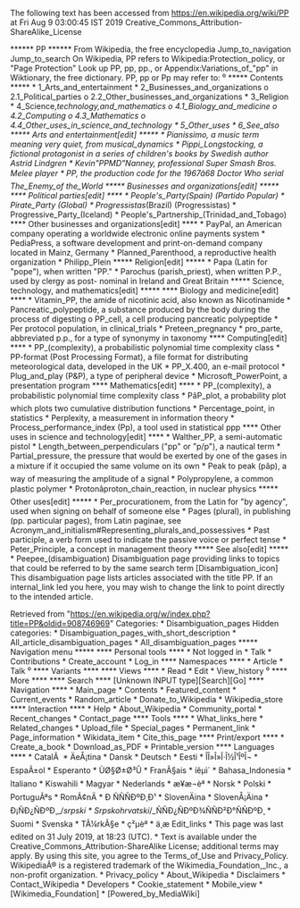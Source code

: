 The following text has been accessed from https://en.wikipedia.org/wiki/PP at Fri Aug 9 03:00:45 IST 2019
Creative_Commons_Attribution-ShareAlike_License




















****** PP ******
From Wikipedia, the free encyclopedia
Jump_to_navigation Jump_to_search
On Wikipedia, PP refers to Wikipedia:Protection_policy, or "Page Protection"
 Look up PP, pp, pp., or Appendix:Variations_of_"pp" in Wiktionary, the free
 dictionary.
PP, pp or Pp may refer to:
⁰
***** Contents *****
    * 1_Arts_and_entertainment
    * 2_Businesses_and_organizations
          o 2.1_Political_parties
          o 2.2_Other_businesses_and_organizations
    * 3_Religion
    * 4_Science,_technology,_and_mathematics
          o 4.1_Biology_and_medicine
          o 4.2_Computing
          o 4.3_Mathematics
          o 4.4_Other_uses_in_science_and_technology
    * 5_Other_uses
    * 6_See_also
***** Arts and entertainment[edit] *****
    * Pianissimo, a music term meaning very quiet, from musical_dynamics
    * Pippi_Longstocking, a fictional protagonist in a series of children's
      books by Swedish author Astrid Lindgren
    * Kevin_"PPMD"_Nanney, professional Super Smash Bros. Melee player
    * PP, the production code for the 1967â68 Doctor Who serial The_Enemy_of
      the_World
***** Businesses and organizations[edit] *****
**** Political parties[edit] ****
    * People's_Party_(Spain) (Partido Popular)
    * Pirate_Party (Global)
    * Progressistas_(Brazil) (Progressistas)
    * Progressive_Party_(Iceland)
    * People's_Partnership_(Trinidad_and_Tobago)
**** Other businesses and organizations[edit] ****
    * PayPal, an American company operating a worldwide electronic online
      payments system
    * PediaPress, a software development and print-on-demand company located in
      Mainz, Germany
    * Planned_Parenthood, a reproductive health organization
    * Philipp_Plein
***** Religion[edit] *****
    * Papa (Latin for "pope"), when written "PP."
    * Parochus (parish_priest), when written P.P., used by clergy as post-
      nominal in Ireland and Great Britain
***** Science, technology, and mathematics[edit] *****
**** Biology and medicine[edit] ****
    * Vitamin_PP, the amide of nicotinic acid, also known as Nicotinamide
    * Pancreatic_polypeptide, a substance produced by the body during the
      process of digesting
          o PP_cell, a cell producing pancreatic polypeptide
    * Per protocol population, in clinical_trials
    * Preteen_pregnancy
    * pro_parte, abbreviated p.p., for a type of synonymy in taxonomy
**** Computing[edit] ****
    * PP_(complexity), a probabilistic polynomial time complexity class
    * PP-format (Post Processing Format), a file format for distributing
      meteorological data, developed in the UK
    * PP_X.400, an e-mail protocol
    * Plug_and_play (P&P), a type of peripheral device
    * Microsoft_PowerPoint, a presentation program
**** Mathematics[edit] ****
    * PP_(complexity), a probabilistic polynomial time complexity class
    * PâP_plot, a probability plot which plots two cumulative distribution
      functions
    * Percentage_point, in statistics
    * Perplexity, a measurement in information theory
    * Process_performance_index (Pp), a tool used in statistical ppp
**** Other uses in science and technology[edit] ****
    * Walther_PP, a semi-automatic pistol
    * Length_between_perpendiculars ("pp" or "p/p"), a nautical term
    * Partial_pressure, the pressure that would be exerted by one of the gases
      in a mixture if it occupied the same volume on its own
    * Peak to peak (pâp), a way of measuring the amplitude of a signal
    * Polypropylene, a common plastic polymer
    * Protonâproton_chain_reaction, in nuclear physics
***** Other uses[edit] *****
    * Per_procurationem, from the Latin for "by agency", used when signing on
      behalf of someone else
    * Pages (plural), in publishing (pp. particular pages), from Latin paginae,
      see Acronym_and_initialism#Representing_plurals_and_possessives
    * Past participle, a verb form used to indicate the passive voice or
      perfect tense
    * Peter_Principle, a concept in management theory
***** See also[edit] *****
    * Peepee_(disambiguation)
                      Disambiguation page providing links to topics that could
                      be referred to by the same search term
[Disambiguation_icon] This disambiguation page lists articles associated with
                      the title PP.
                      If an internal_link led you here, you may wish to change
                      the link to point directly to the intended article.

Retrieved from "https://en.wikipedia.org/w/index.php?title=PP&oldid=908746969"
Categories:
    * Disambiguation_pages
Hidden categories:
    * Disambiguation_pages_with_short_description
    * All_article_disambiguation_pages
    * All_disambiguation_pages
***** Navigation menu *****
**** Personal tools ****
    * Not logged in
    * Talk
    * Contributions
    * Create_account
    * Log_in
**** Namespaces ****
    * Article
    * Talk
⁰
**** Variants ****
**** Views ****
    * Read
    * Edit
    * View_history
⁰
**** More ****
**** Search ****
[Unknown INPUT type][Search][Go]
**** Navigation ****
    * Main_page
    * Contents
    * Featured_content
    * Current_events
    * Random_article
    * Donate_to_Wikipedia
    * Wikipedia_store
**** Interaction ****
    * Help
    * About_Wikipedia
    * Community_portal
    * Recent_changes
    * Contact_page
**** Tools ****
    * What_links_here
    * Related_changes
    * Upload_file
    * Special_pages
    * Permanent_link
    * Page_information
    * Wikidata_item
    * Cite_this_page
**** Print/export ****
    * Create_a_book
    * Download_as_PDF
    * Printable_version
**** Languages ****
    * CatalÃ 
    * ÄeÅ¡tina
    * Dansk
    * Deutsch
    * Eesti
    * ÎÎ»Î»Î·Î½Î¹ÎºÎ¬
    * EspaÃ±ol
    * Esperanto
    * ÙØ§Ø±Ø³Û
    * FranÃ§ais
    * íêµ­ì´
    * Bahasa_Indonesia
    * Italiano
    * Kiswahili
    * Magyar
    * Nederlands
    * æ¥æ¬èª
    * Norsk
    * Polski
    * PortuguÃªs
    * RomÃ¢nÄ
    * Ð ÑÑÑÐºÐ¸Ð¹
    * SlovenÄina
    * SlovenÅ¡Äina
    * Ð¡ÑÐ¿ÑÐºÐ¸_/_srpski
    * Srpskohrvatski_/_ÑÑÐ¿ÑÐºÐ¾ÑÑÐ²Ð°ÑÑÐºÐ¸
    * Suomi
    * Svenska
    * TÃ¼rkÃ§e
    * ç²µèª
    * ä¸­æ
Edit_links
    * This page was last edited on 31 July 2019, at 18:23 (UTC).
    * Text is available under the Creative_Commons_Attribution-ShareAlike
      License; additional terms may apply. By using this site, you agree to the
      Terms_of_Use and Privacy_Policy. WikipediaÂ® is a registered trademark of
      the Wikimedia_Foundation,_Inc., a non-profit organization.
    * Privacy_policy
    * About_Wikipedia
    * Disclaimers
    * Contact_Wikipedia
    * Developers
    * Cookie_statement
    * Mobile_view
    * [Wikimedia_Foundation]
    * [Powered_by_MediaWiki]
